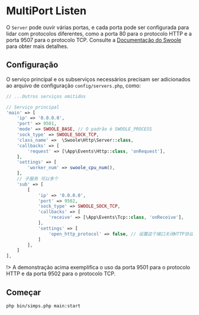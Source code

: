 # MultiPort Listen

O `Server`  pode ouvir várias portas, e cada porta pode ser configurada para lidar com protocolos diferentes, como a 
porta 80 para o protocolo HTTP e a porta 9507 para o protocolo TCP. Consulte a 
[Documentação do Swoole](https://wiki.swoole.com/#/server/port?id=%e5%a4%9a%e7%ab%af%e5%8f%a3%e7%9b%91%e5%90%ac) para 
obter mais detalhes.

## Configuração

O serviço principal e os subserviços necessários precisam ser adicionados ao arquivo de configuração `config/servers.php`,
como:

```php
// ...Outros serviços omitidos

// Serviço principal
'main' => [
    'ip' => '0.0.0.0',
    'port' => 9501,
    'mode' => SWOOLE_BASE, // O padrão é SWOOLE_PROCESS
    'sock_type' => SWOOLE_SOCK_TCP,
    'class_name' =>  \Swoole\Http\Server::class,
    'callbacks' => [
        'request' => [\App\Events\Http::class, 'onRequest'],
    ],
    'settings' => [
        'worker_num' => swoole_cpu_num(),
    ],
    // 子服务 可以多个
    'sub' => [
        [
            'ip' => '0.0.0.0',
            'port' => 9502,
            'sock_type' => SWOOLE_SOCK_TCP,
            'callbacks' => [
                'receive' => [\App\Events\Tcp::class, 'onReceive'],
            ],
            'settings' => [
                'open_http_protocol' => false, // 设置这个端口关闭HTTP协议功能
            ]
        ],
    ]
],
```

!> A demonstração acima exemplifica o uso da porta 9501 para o protocolo HTTP e da porta 9502 para o protocolo TCP.

## Começar

```shell
php bin/simps.php main:start
```
